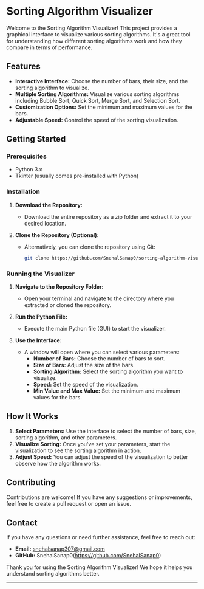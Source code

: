# Sorting Algorithm Visualizer

Welcome to the Sorting Algorithm Visualizer! This project provides a graphical interface to visualize various sorting algorithms. It's a great tool for understanding how different sorting algorithms work and how they compare in terms of performance.

## Features

- **Interactive Interface:** Choose the number of bars, their size, and the sorting algorithm to visualize.
- **Multiple Sorting Algorithms:** Visualize various sorting algorithms including Bubble Sort, Quick Sort, Merge Sort, and Selection Sort.
- **Customization Options:** Set the minimum and maximum values for the bars.
- **Adjustable Speed:** Control the speed of the sorting visualization.

## Getting Started

### Prerequisites

- Python 3.x
- Tkinter (usually comes pre-installed with Python)

### Installation

1. **Download the Repository:**
   - Download the entire repository as a zip folder and extract it to your desired location.

2. **Clone the Repository (Optional):**
   - Alternatively, you can clone the repository using Git:
     ```sh
     git clone https://github.com/SnehalSanap0/sorting-algorithm-visualizer.git
     ```
     
### Running the Visualizer

1. **Navigate to the Repository Folder:**
   - Open your terminal and navigate to the directory where you extracted or cloned the repository.

2. **Run the Python File:**
   - Execute the main Python file (GUI) to start the visualizer.

3. **Use the Interface:**
   - A window will open where you can select various parameters:
     - **Number of Bars:** Choose the number of bars to sort.
     - **Size of Bars:** Adjust the size of the bars.
     - **Sorting Algorithm:** Select the sorting algorithm you want to visualize.
     - **Speed:** Set the speed of the visualization.
     - **Min Value and Max Value:** Set the minimum and maximum values for the bars.

## How It Works

1. **Select Parameters:** Use the interface to select the number of bars, size, sorting algorithm, and other parameters.
2. **Visualize Sorting:** Once you've set your parameters, start the visualization to see the sorting algorithm in action.
3. **Adjust Speed:** You can adjust the speed of the visualization to better observe how the algorithm works.

## Contributing

Contributions are welcome! If you have any suggestions or improvements, feel free to create a pull request or open an issue.

## Contact

If you have any questions or need further assistance, feel free to reach out:

- **Email:** snehalsanap307@gmail.com
- **GitHub:** SnehalSanap0(https://github.com/SnehalSanap0)
  

Thank you for using the Sorting Algorithm Visualizer! We hope it helps you understand sorting algorithms better.


---


